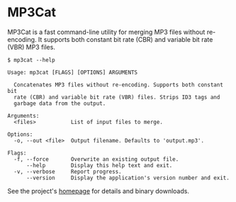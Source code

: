 
# MP3Cat

MP3Cat is a fast command-line utility for merging MP3 files without re-encoding. It supports both constant bit rate (CBR) and variable bit rate (VBR) MP3 files.

    $ mp3cat --help

    Usage: mp3cat [FLAGS] [OPTIONS] ARGUMENTS

      Concatenates MP3 files without re-encoding. Supports both constant bit
      rate (CBR) and variable bit rate (VBR) files. Strips ID3 tags and
      garbage data from the output.

    Arguments:
      <files>           List of input files to merge.

    Options:
      -o, --out <file>  Output filename. Defaults to 'output.mp3'.

    Flags:
      -f, --force       Overwrite an existing output file.
          --help        Display this help text and exit.
      -v, --verbose     Report progress.
          --version     Display the application's version number and exit.

See the project's [homepage][] for details and binary downloads.

[homepage]: http://mulholland.xyz/dev/mp3cat/
